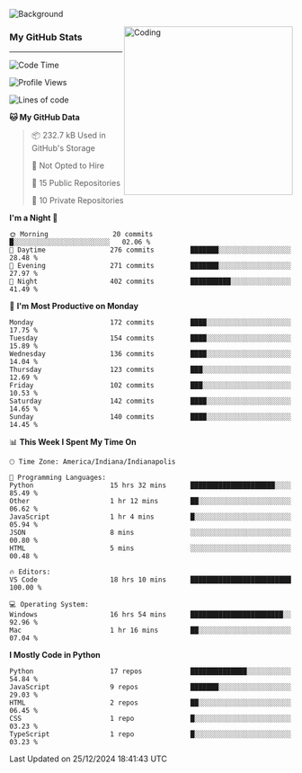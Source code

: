![Background](https://github.com/Nguyen-Noah/Nguyen-Noah/assets/112649680/f5d2296f-0508-400c-abcf-47c085708a2a)

<img align="right" alt="Coding" width="300" src="https://cdn.dribbble.com/users/1277312/screenshots/14733298/media/39b1045e593737587dd60e42c8422d1f.gif" >

### My GitHub Stats
---
<!--START_SECTION:waka-->
![Code Time](http://img.shields.io/badge/Code%20Time-348%20hrs%2052%20mins-blue)

![Profile Views](http://img.shields.io/badge/Profile%20Views-0-blue)

![Lines of code](https://img.shields.io/badge/From%20Hello%20World%20I%27ve%20Written-4.0%20million%20lines%20of%20code-blue)

**🐱 My GitHub Data** 

> 📦 232.7 kB Used in GitHub's Storage 
 > 
> 🚫 Not Opted to Hire
 > 
> 📜 15 Public Repositories 
 > 
> 🔑 10 Private Repositories 
 > 
**I'm a Night 🦉** 

```text
🌞 Morning                20 commits          █░░░░░░░░░░░░░░░░░░░░░░░░   02.06 % 
🌆 Daytime                276 commits         ███████░░░░░░░░░░░░░░░░░░   28.48 % 
🌃 Evening                271 commits         ███████░░░░░░░░░░░░░░░░░░   27.97 % 
🌙 Night                  402 commits         ██████████░░░░░░░░░░░░░░░   41.49 % 
```
📅 **I'm Most Productive on Monday** 

```text
Monday                   172 commits         ████░░░░░░░░░░░░░░░░░░░░░   17.75 % 
Tuesday                  154 commits         ████░░░░░░░░░░░░░░░░░░░░░   15.89 % 
Wednesday                136 commits         ████░░░░░░░░░░░░░░░░░░░░░   14.04 % 
Thursday                 123 commits         ███░░░░░░░░░░░░░░░░░░░░░░   12.69 % 
Friday                   102 commits         ███░░░░░░░░░░░░░░░░░░░░░░   10.53 % 
Saturday                 142 commits         ████░░░░░░░░░░░░░░░░░░░░░   14.65 % 
Sunday                   140 commits         ████░░░░░░░░░░░░░░░░░░░░░   14.45 % 
```


📊 **This Week I Spent My Time On** 

```text
🕑︎ Time Zone: America/Indiana/Indianapolis

💬 Programming Languages: 
Python                   15 hrs 32 mins      █████████████████████░░░░   85.49 % 
Other                    1 hr 12 mins        ██░░░░░░░░░░░░░░░░░░░░░░░   06.62 % 
JavaScript               1 hr 4 mins         █░░░░░░░░░░░░░░░░░░░░░░░░   05.94 % 
JSON                     8 mins              ░░░░░░░░░░░░░░░░░░░░░░░░░   00.80 % 
HTML                     5 mins              ░░░░░░░░░░░░░░░░░░░░░░░░░   00.48 % 

🔥 Editors: 
VS Code                  18 hrs 10 mins      █████████████████████████   100.00 % 

💻 Operating System: 
Windows                  16 hrs 54 mins      ███████████████████████░░   92.96 % 
Mac                      1 hr 16 mins        ██░░░░░░░░░░░░░░░░░░░░░░░   07.04 % 
```

**I Mostly Code in Python** 

```text
Python                   17 repos            ██████████████░░░░░░░░░░░   54.84 % 
JavaScript               9 repos             ███████░░░░░░░░░░░░░░░░░░   29.03 % 
HTML                     2 repos             ██░░░░░░░░░░░░░░░░░░░░░░░   06.45 % 
CSS                      1 repo              █░░░░░░░░░░░░░░░░░░░░░░░░   03.23 % 
TypeScript               1 repo              █░░░░░░░░░░░░░░░░░░░░░░░░   03.23 % 
```




 Last Updated on 25/12/2024 18:41:43 UTC
<!--END_SECTION:waka-->

<!--
**Nguyen-Noah/Nguyen-Noah** is a ✨ _special_ ✨ repository because its `README.md` (this file) appears on your GitHub profile.

Here are some ideas to get you started:

- 🔭 I’m currently working on ...
- 🌱 I’m currently learning ...
- 👯 I’m looking to collaborate on ...
- 🤔 I’m looking for help with ...
- 💬 Ask me about ...
- 📫 How to reach me: ...
- 😄 Pronouns: ...
- ⚡ Fun fact: ...
-->
